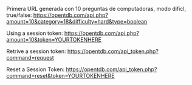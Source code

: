 Primera URL generada con 10 preguntas de computadoras, modo dificl, true/false:
https://opentdb.com/api.php?amount=10&category=18&difficulty=hard&type=boolean

Using a session token:
https://opentdb.com/api.php?amount=10&token=YOURTOKENHERE

Retrive a session token:
https://opentdb.com/api_token.php?command=request

Reset a Session Token:
https://opentdb.com/api_token.php?command=reset&token=YOURTOKENHERE